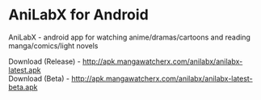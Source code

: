 # AniLabX for Android
AniLabX - android app for watching anime/dramas/cartoons and reading manga/comics/light novels


Download (Release) - http://apk.mangawatcherx.com/anilabx/anilabx-latest.apk   
Download (Beta) - http://apk.mangawatcherx.com/anilabx/anilabx-latest-beta.apk
